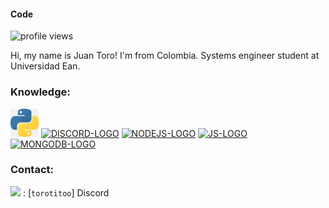 #### Code
![profile views](https://komarev.com/ghpvc/?username=Code126)

Hi, my name is Juan Toro!
I'm from Colombia.
Systems engineer student at Universidad Ean.


### Knowledge:

[<img src="./assets/python-logo1.webp" alt="PYTHON-LOGO" height="45" wight="45" />](https://python.org/)
[<img src="./assets/DLogo.png" alt="DISCORD-LOGO" height="45" wight="45" />](https://discord.com/)
[<img src="./assets/NodeJS.png" alt="NODEJS-LOGO" height="45" wight="45" />](https://nodejs.org/)
[<img src="./assets/JavaScript.jpg" alt="JS-LOGO" height="45" wight="45" />](https://www.javascript.com/)
[<img src="./assets/MongoDB.png" alt="MONGODB-LOGO" height="45" wight="45" />](https://www.mongodb.com/)

### Contact:
<img src="https://raw.githubusercontent.com/vladfrangu/vladfrangu/master/assets/logo-discord.png"> : [`torotitoo`] Discord



